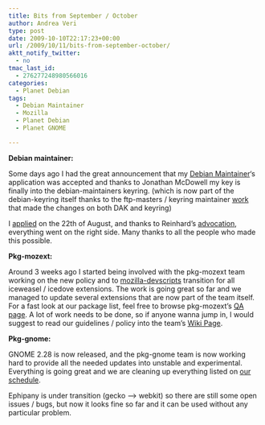 ```yaml
---
title: Bits from September / October
author: Andrea Veri
type: post
date: 2009-10-10T22:17:23+00:00
url: /2009/10/11/bits-from-september-october/
aktt_notify_twitter:
  - no
tmac_last_id:
  - 276277248980566016
categories:
  - Planet Debian
tags:
  - Debian Maintainer
  - Mozilla
  - Planet Debian
  - Planet GNOME

---
```

**Debian maintainer:**

Some days ago I had the great announcement that my [Debian Maintainer][1]&#8216;s application was accepted and thanks to Jonathan McDowell my key is finally into the debian-maintainers keyring. (which is now part of the debian-keyring itself thanks to the ftp-masters / keyring maintainer [work][2] that made the changes on both DAK and keyring)

I [applied][3] on the 22th of August, and thanks to Reinhard&#8217;s [advocation][4], everything went on the right side. Many thanks to all the people who made this possible.

**Pkg-mozext:**

Around 3 weeks ago I started being involved with the pkg-mozext team working on the new policy and to [mozilla-devscripts][5] transition for all iceweasel / icedove extensions. The work is going great so far and we managed to update several extensions that are now part of the team itself. For a fast look at our package list, feel free to browse pkg-mozext&#8217;s [QA page][6]. A lot of work needs to be done, so if anyone wanna jump in, I would suggest to read our guidelines / policy into the team&#8217;s [Wiki Page][7].

**Pkg-gnome:**

GNOME 2.28 is now released, and the pkg-gnome team is now working hard to provide all the needed updates into unstable and experimental. Everything is going great and we are cleaning up everything listed on [our schedule][8].

Ephipany is under transition (gecko &#8211;> webkit) so there are still some open issues / bugs, but now it looks fine so far and it can be used without any particular problem.

 [1]: http://wiki.debian.org/Maintainers
 [2]: http://lists.debian.org/debian-devel-announce/2009/08/msg00010.html
 [3]: http://lists.debian.org/debian-newmaint/2009/08/msg00083.html
 [4]: http://lists.debian.org/debian-newmaint/2009/08/msg00090.html
 [5]: http://packages.debian.org/mozilla-devscripts
 [6]: http://qa.debian.org/developer.php?login=pkg-mozext-maintainers@lists.alioth.debian.org
 [7]: http://wiki.debian.org/Teams/DebianMozExtTeam
 [8]: http://www.0d.be/debian/debian-gnome-2.28-status.html
